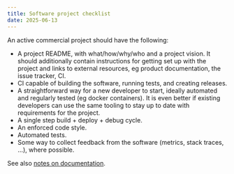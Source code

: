 ```yaml
---
title: Software project checklist
date: 2025-06-13
---
```


An active commercial project should have the following:

- A project README, with what/how/why/who and a project vision. It should additionally contain instructions for getting set up with the project and links to external resources, eg product documentation, the issue tracker, CI.
- CI capable of building the software, running tests, and creating releases.
- A straightforward way for a new developer to start, ideally automated and regularly tested (eg docker containers). It is even better if existing developers can use the same tooling to stay up to date with requirements for the project.
- A single step build + deploy + debug cycle.
- An enforced code style.
- Automated tests.
- Some way to collect feedback from the software (metrics, stack traces, ...), where possible.

See also [notes on documentation](01974ad1-0605-77f9-af7b-f43f0f0fa5b7.html).

